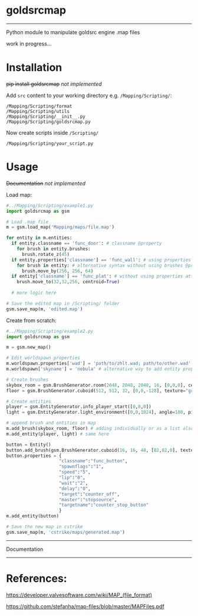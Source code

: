 # goldsrcmap
---------
Python module to manipulate goldsrc engine .map files

work in progress...

# Installation

~~pip install goldsrcmap~~ *not implemented*

Add `src` content to your working directory
e.g. `/Mapping/Scripting/`:
```
/Mapping/Scripting/format
/Mapping/Scripting/utils
/Mapping/Scripting/__init__.py
/Mapping/Scripting/goldsrcmap.py
```


Now create scripts inside `/Scripting/`
```
/Mapping/Scripting/your_script.py
```

# Usage

~~Documentation~~ *not implemented*

Load map:
```Python
#../Mapping/Scripting/example1.py
import goldsrcmap as gsm

# Load .map file
m = gsm.load_map('Mapping/maps/file.map')

for entity in m.entities:
  if entity.classname == 'func_door': # classname @property
    for brush in entity.brushes:
      brush.rotate_z(45)
  if entity.properties['classname'] == 'func_wall': # using properties attribute
    for brush in entity: # alternative syntax without using brushes @property
      brush.move_by(256, 256, 64)
  if entity['classname'] == 'func_plat': # without using properties attribute
    brush.move_to(32,32,256, centroid=True)
            
  # more logic here

# Save the edited map in /Scripting/ folder
gsm.save_map(m, 'edited.map')

```

Create from scratch:
```Python
#../Mapping/Scripting/example2.py
import goldsrcmap as gsm

m = gsm.new_map()

# Edit worldspawn properties
m.worldspawn.properties['wad'] = 'path/to/zhlt.wad; path/to/other.wad' # get worldspawn entity directly with @property
m.worldspawn['skyname'] = 'nebula' # alternative way to add entity property without using properties attribute

# Create brushes
skybox_room = gsm.BrushGenerator.room(2048, 2048, 2048, 16, [0,0,0], center=True)
floor = gsm.BrushGenerator.cuboid(512, 512, 32, [0,0,-128], texture="grass")

# Create entities
player = gsm.EntityGenerator.info_player_start([0,0,0])
light = gsm.EntityGenerator.light_environment([0,0,1024], angle=180, pitch=-70)

# append brush and entities in map
m.add_brush(skybox_room, floor) # adding individually or as a list also works add_brush([skybox_room, floor])
m.add_entity(player, light) # same here

button = Entity()
button.add_brush(gsm.BrushGenerator.cuboid(16, 16, 48, [82,82,0], texture="black"))
button.properties = {
                    "classname":"func_button",
                    "spawnflags":"1",
                    "speed":"5",
                    "lip":"0",
                    "wait":"2",
                    "delay":"0",
                    "target":"counter_off",
                    "master":"stopsource",
                    "targetname":"counter_stop_button"
                    }
m.add_entity(button)

# Save the new map in cstrike
gsm.save_map(m, 'cstrike/maps/generated.map')
```
---------

Documentation


---------
# References:

https://developer.valvesoftware.com/wiki/MAP_(file_format)

https://github.com/stefanha/map-files/blob/master/MAPFiles.pdf


